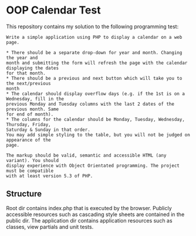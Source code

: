 OOP Calendar Test
=================

This repository contains my solution to the following programming test:


    Write a simple application using PHP to display a calendar on a web page.

    * There should be a separate drop-down for year and month. Changing the year and
    month and submitting the form will refresh the page with the calendar displaying the dates
    for that month.
    * There should be a previous and next button which will take you to the next/previous
    month
    * The calendar should display overflow days (e.g. if the 1st is on a Wednesday, fill in the
    previous Monday and Tuesday columns with the last 2 dates of the previous month. Same
    for end of month).
    * The columns for the calendar should be Monday, Tuesday, Wednesday, Thursday, Friday,
    Saturday & Sunday in that order.
    You may add simple styling to the table, but you will not be judged on appearance of the
    page.

    The markup should be valid, semantic and accessible HTML (any variant). You should
    display experience with Object Orientated programming. The project must be compatible
    with at least version 5.3 of PHP.

Structure
---------

Root dir contains index.php that is executed by the browser.  Publicly accessible resources 
such as cascading style sheets are contained in the public dir.  The application dir contains
application resources such as classes, view partials and unit tests.